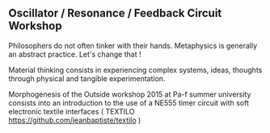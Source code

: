 ## Oscillator / Resonance / Feedback Circuit Workshop

Philosophers do not often tinker with their hands. Metaphysics is generally an abstract practice. Let's change that !

Material thinking consists in experiencing complex systems, ideas, thoughts through physical and tangible experimentation.

Morphogenesis of the Outside workshop 2015 at Pa-f summer university consists into an introduction to the use of a NE555 timer circuit with soft electronic textile interfaces ( TEXTILO https://github.com/jeanbaptiste/textilo )



